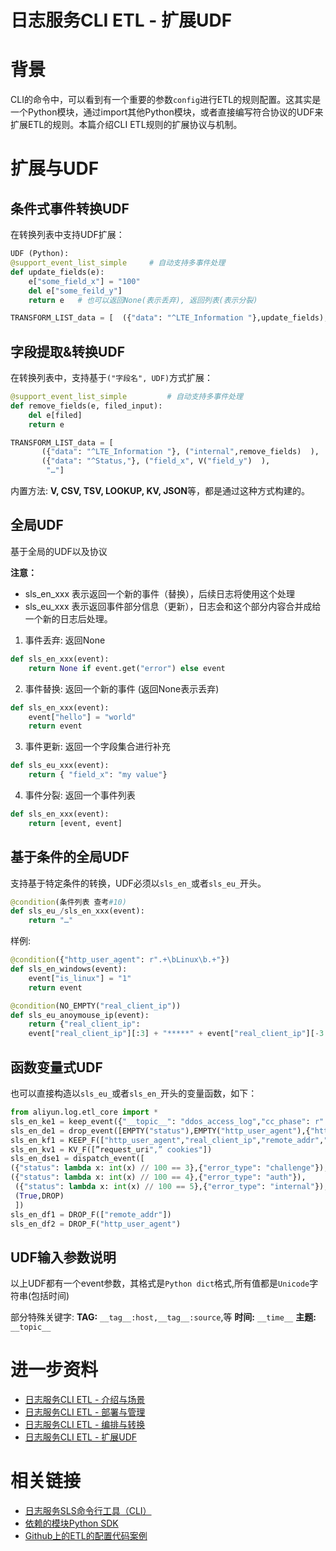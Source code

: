 # 日志服务CLI ETL - 扩展UDF

# 背景
CLI的命令中，可以看到有一个重要的参数`config`进行ETL的规则配置。这其实是一个Python模块，通过import其他Python模块，或者直接编写符合协议的UDF来扩展ETL的规则。本篇介绍CLI ETL规则的扩展协议与机制。

# 扩展与UDF

## 条件式事件转换UDF

在转换列表中支持UDF扩展：

```python
UDF (Python):
@support_event_list_simple     # 自动支持多事件处理
def update_fields(e):
    e["some_field_x"] = "100"
    del e["some_feild_y"]
    return e   # 也可以返回None(表示丢弃), 返回列表(表示分裂)

TRANSFORM_LIST_data = [  ({"data": "^LTE_Information "},update_fields), "..."]
```

## 字段提取&转换UDF

在转换列表中，支持基于`("字段名", UDF)`方式扩展：

```python
@support_event_list_simple         # 自动支持多事件处理
def remove_fields(e, filed_input):
    del e[filed]
    return e

TRANSFORM_LIST_data = [
  	   ({"data": "^LTE_Information "}, ("internal",remove_fields)  ),
       ({"data": "^Status,"}, ("field_x", V("field_y")  ),
	    "…"]
```

内置方法: **V, CSV, TSV, LOOKUP, KV, JSON**等，都是通过这种方式构建的。

## 全局UDF
基于全局的UDF以及协议

**注意：**
- sls_en_xxx 表示返回一个新的事件（替换），后续日志将使用这个处理
- sls_eu_xxx 表示返回事件部分信息（更新），日志会和这个部分内容合并成给一个新的日志后处理。

1. 事件丢弃: 返回None

```python
def sls_en_xxx(event):
    return None if event.get("error") else event
```

2. 事件替换: 返回一个新的事件 (返回None表示丢弃)
```python
def sls_en_xxx(event):
    event["hello"] = "world"
    return event
```

3. 事件更新: 返回一个字段集合进行补充
```python
def sls_eu_xxx(event):
    return { "field_x": "my value"}
```

4. 事件分裂: 返回一个事件列表

```python
def sls_en_xxx(event):
    return [event, event]
```

## 基于条件的全局UDF

支持基于特定条件的转换，UDF必须以`sls_en_`或者`sls_eu_`开头。

```python
@condition(条件列表 查考#10)
def sls_eu_/sls_en_xxx(event):
	return "…"
```

样例:

```python
@condition({"http_user_agent": r".+\bLinux\b.+"})
def sls_en_windows(event):
    event["is_linux"] = "1"
    return event
```

```python
@condition(NO_EMPTY("real_client_ip"))
def sls_eu_anoymouse_ip(event):
    return {"real_client_ip":
    event["real_client_ip"][:3] + "*****" + event["real_client_ip"][-3:]}
```

## 函数变量式UDF

也可以直接构造以`sls_eu_`或者`sls_en_`开头的变量函数，如下：

```python
from aliyun.log.etl_core import *
sls_en_ke1 = keep_event({"__topic__": "ddos_access_log","cc_phase": r".+"})
sls_en_de1 = drop_event([EMPTY("status"),EMPTY("http_user_agent"),{"http_user_agent": "-"},{"status": r"2\d+"}])
sls_en_kf1 = KEEP_F(["http_user_agent","real_client_ip","remote_addr","status","cc_phase"])
sls_en_kv1 = KV_F([”request_uri",” cookies"])
sls_en_dse1 = dispatch_event([
({"status": lambda x: int(x) // 100 == 3},{"error_type": "challenge"}),
({"status": lambda x: int(x) // 100 == 4},{"error_type": "auth"}),
 ({"status": lambda x: int(x) // 100 == 5},{"error_type": "internal"}),
 (True,DROP)
 ])
sls_en_df1 = DROP_F(["remote_addr"])
sls_en_df2 = DROP_F("http_user_agent")
```

## UDF输入参数说明
以上UDF都有一个event参数，其格式是`Python dict`格式,所有值都是`Unicode`字符串(包括时间)

部分特殊关键字:
**TAG:** `__tag__:host,__tag__:source`,等
**时间:** `__time__`
**主题:** `__topic__`

# 进一步资料
- [日志服务CLI ETL - 介绍与场景](https://yq.aliyun.com/articles/688130)
- [日志服务CLI ETL - 部署与管理](https://yq.aliyun.com/articles/688131)
- [日志服务CLI ETL - 编排与转换](https://yq.aliyun.com/articles/688132)
- [日志服务CLI ETL - 扩展UDF](https://yq.aliyun.com/articles/688133)

# 相关链接
- [日志服务SLS命令行工具（CLI）](https://github.com/aliyun/aliyun-log-cli)
- [依赖的模块Python SDK](https://github.com/aliyun/aliyun-log-python-sdk)
- [Github上的ETL的配置代码案例](https://github.com/aliyun/aliyun-log-python-sdk/tree/master/tests/etl_test)